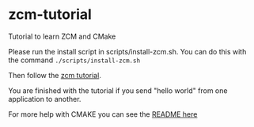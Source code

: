 # zcm-tutorial
Tutorial to learn ZCM and CMake

Please run the install script in scripts/install-zcm.sh. You can do this with the command `./scripts/install-zcm.sh`

Then follow the [zcm tutorial](https://sites.google.com/umich.edu/maav/team/software/zcmcmake?authuser=1).

You are finished with the tutorial if you send "hello world" from one application to another.

For more help with CMAKE you can see the [README here](https://github.com/maavumich/cmake_tutorial/blob/master/README.md)